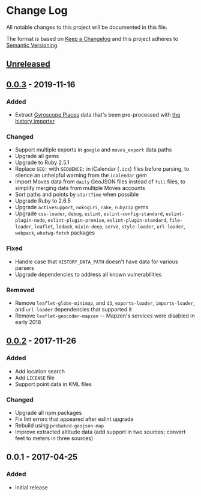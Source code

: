 # Change Log
All notable changes to this project will be documented in this file.

The format is based on [Keep a Changelog](http://keepachangelog.com/)
and this project adheres to [Semantic Versioning](http://semver.org/).

## [Unreleased]

## [0.0.3] - 2019-11-16
### Added
- Extract [Gyroscope Places](https://gyrosco.pe/places/) data that's been pre-processed with [the history importer](https://github.com/stilist/history_importer)

### Changed
- Support multiple exports in `google` and `moves_export` data paths
- Upgrade all gems
- Upgrade to Ruby 2.5.1
- Replace `SEQ:` with `SEQUENCE:` in iCalendar (`.ics`) files before parsing, to silence an unhelpful warning from the `icalendar` gem
- Import Moves data from `daily` GeoJSON files instead of `full` files, to simplify merging data from multiple Moves accounts
- Sort paths and points by `startTime` when possible
- Upgrade Ruby to 2.6.5
- Upgrade `activesupport`, `nokogiri`, `rake`, `rubyzip` gems
- Upgrade `css-loader`, `debug`, `eslint`, `eslint-config-standard`, `eslint-plugin-node`, `eslint-plugin-promise`, `eslint-plugin-standard`, `file-loader`, `leaflet`, `lodash`, `mixin-deep`, `serve`, `style-loader`, `url-loader`, `webpack`, `whatwg-fetch` packages

### Fixed
- Handle case that `HISTORY_DATA_PATH` doesn't have data for various parsers
- Upgrade dependencies to address all known vulnerabilities

### Removed
- Remove `leaflet-globe-minimap`, and `d3`, `exports-loader`, `imports-loader`, and `url-loader` dependencies that supported it
- Remove `leaflet-geocoder-mapzen` -- Mapzen's services were disabled in early 2018

## [0.0.2] - 2017-11-26
### Added
- Add location search
- Add `LICENSE` file
- Support point data in KML files

### Changed
- Upgrade all npm packages
- Fix lint errors that appeared after eslint upgrade
- Rebuild using `prebaked-geojson-map`
- Improve extracted altitude data (add support in two sources; convert feet to
  meters in three sources)

## 0.0.1 - 2017-04-25
### Added
- Initial release

[Unreleased]: https://github.com/stilist/personal_map/compare/v0.0.3...master
[0.0.3]: https://github.com/stilist/personal_map/compare/v0.0.2...0.0.3
[0.0.2]: https://github.com/stilist/personal_map/compare/v0.0.1...0.0.2

